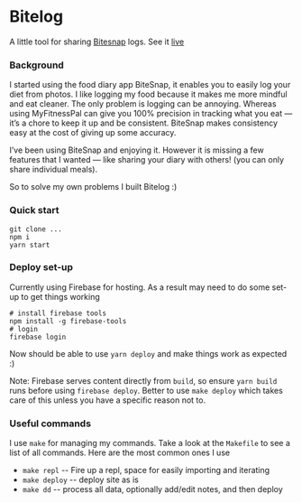# Bitelog

A little tool for sharing [Bitesnap](https://getbitesnap.com/) logs. See it [live](https://joelogs.com)

### Background
I started using the food diary app BiteSnap, it enables you to easily log your diet from photos. I like logging my food because it makes me more mindful and eat cleaner. The only problem is logging can be annoying. Whereas using MyFitnessPal can give you 100% precision in tracking what you eat — it’s a chore to keep it up and be consistent. BiteSnap makes consistency easy at the cost of giving up some accuracy.

I’ve been using BiteSnap and enjoying it. However it is missing a few features that I wanted — like sharing your diary with others! (you can only share individual meals).

So to solve my own problems I built Bitelog :)

### Quick start
```
git clone ...
npm i
yarn start
```

### Deploy set-up
Currently using Firebase for hosting. As a result may need to do some set-up to get things working

```
# install firebase tools
npm install -g firebase-tools
# login
firebase login
```

Now should be able to use `yarn deploy` and make things work as expected :)

Note: Firebase serves content directly from `build`, so ensure `yarn build` runs before using `firebase deploy`. Better to use `make deploy` which takes care of this unless you have a specific reason not to.

### Useful commands
I use `make` for managing my commands. Take a look at the `Makefile` to see a list of all commands. Here are the most common ones I use
* `make repl` -- Fire up a repl, space for easily importing and iterating
* `make deploy` -- deploy site as is
* `make dd` -- process all data, optionally add/edit notes, and then deploy
